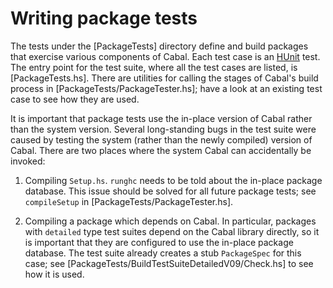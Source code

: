 Writing package tests
=====================

The tests under the [PackageTests] directory define and build packages
that exercise various components of Cabal. Each test case is an [HUnit]
test. The entry point for the test suite, where all the test cases are
listed, is [PackageTests.hs]. There are utilities for calling the stages
of Cabal's build process in [PackageTests/PackageTester.hs]; have a look
at an existing test case to see how they are used.

It is important that package tests use the in-place version of Cabal
rather than the system version. Several long-standing bugs in the test
suite were caused by testing the system (rather than the newly compiled)
version of Cabal. There are two places where the system Cabal can
accidentally be invoked:

1. Compiling `Setup.hs`. `runghc` needs to be told about the in-place
   package database. This issue should be solved for all future package
   tests; see `compileSetup` in [PackageTests/PackageTester.hs].

2. Compiling a package which depends on Cabal. In particular, packages
   with `detailed` type test suites depend on the Cabal library directly,
   so it is important that they are configured to use the in-place
   package database. The test suite already creates a stub `PackageSpec`
   for this case; see [PackageTests/BuildTestSuiteDetailedV09/Check.hs]
   to see how it is used.

[HUnit]: http://hackage.haskell.org/package/HUnit
